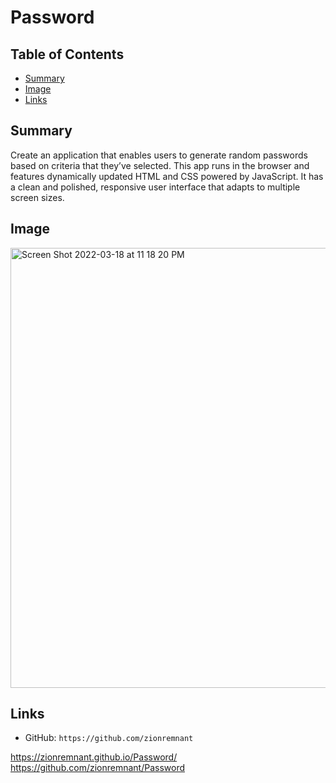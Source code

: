 # Password

## Table of Contents

- [Summary](#summary)
- [Image](#image)
- [Links](#links)

## Summary

Create an application that enables users to generate random passwords based on criteria that they’ve selected. This app runs in the browser and features dynamically updated HTML and CSS powered by JavaScript. It has a clean and polished, responsive user interface that adapts to multiple screen sizes.

## Image
<img width="704" alt="Screen Shot 2022-03-18 at 11 18 20 PM" src="https://user-images.githubusercontent.com/99617307/159109932-df18675a-e13c-40ab-83e9-8cea8470c0e3.png">

## Links

- GitHub: `https://github.com/zionremnant`

https://zionremnant.github.io/Password/
https://github.com/zionremnant/Password
